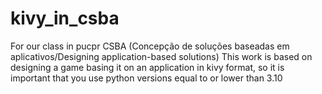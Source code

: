 # kivy_in_csba
For our class in pucpr CSBA (Concepção de soluções baseadas em aplicativos/Designing application-based solutions)
This work is based on designing a game basing it on an application in kivy format, so it is important that you use python versions equal to or lower than 3.10
